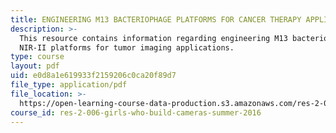 ```yaml
---
title: ENGINEERING M13 BACTERIOPHAGE PLATFORMS FOR CANCER THERAPY APPLICATIONS
description: >-
  This resource contains information regarding engineering M13 bacteriophage
  NIR-II platforms for tumor imaging applications.
type: course
layout: pdf
uid: e0d8a1e619933f2159206c0ca20f89d7
file_type: application/pdf
file_location: >-
  https://open-learning-course-data-production.s3.amazonaws.com/res-2-006-girls-who-build-cameras-summer-2016/e0d8a1e619933f2159206c0ca20f89d7_MITRES_2_006SUM16_Uyanga.pdf
course_id: res-2-006-girls-who-build-cameras-summer-2016
---
```


